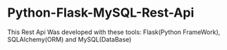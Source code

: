 # Python-Flask-MySQL-Rest-Api


This Rest Api Was developed with these tools: Flask(Python FrameWork), SQLAlchemy(ORM) and MySQL(DataBase)

